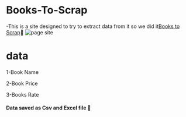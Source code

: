 # Books-To-Scrap
-This is a site designed to try to extract data from it so we did it<a href="https://books.toscrape.com/" target="_blank">Books to Scrap</a>:rofl:
![page site](https://user-images.githubusercontent.com/104658866/182003026-60736a91-7d6f-4cd4-a441-97c7c06657b0.png)

# data 
1-Book Name

2-Book Price

3-Books Rate

#### Data saved as Csv and Excel file :scroll:
